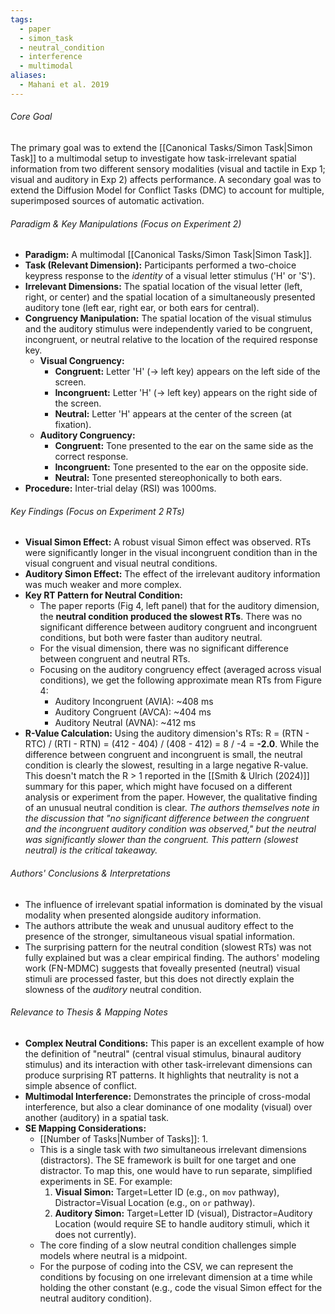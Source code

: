 ```yaml
---
tags:
  - paper
  - simon_task
  - neutral_condition
  - interference
  - multimodal
aliases:
  - Mahani et al. 2019
---
```

###### Core Goal
The primary goal was to extend the [[Canonical Tasks/Simon Task|Simon Task]] to a multimodal setup to investigate how task-irrelevant spatial information from two different sensory modalities (visual and tactile in Exp 1; visual and auditory in Exp 2) affects performance. A secondary goal was to extend the Diffusion Model for Conflict Tasks (DMC) to account for multiple, superimposed sources of automatic activation.

###### Paradigm & Key Manipulations (Focus on Experiment 2)

*   **Paradigm:** A multimodal [[Canonical Tasks/Simon Task|Simon Task]].
*   **Task (Relevant Dimension):** Participants performed a two-choice keypress response to the *identity* of a visual letter stimulus ('H' or 'S').
*   **Irrelevant Dimensions:** The spatial location of the visual letter (left, right, or center) and the spatial location of a simultaneously presented auditory tone (left ear, right ear, or both ears for central).
*   **Congruency Manipulation:** The spatial location of the visual stimulus and the auditory stimulus were independently varied to be congruent, incongruent, or neutral relative to the location of the required response key.
    *   **Visual Congruency:**
        *   **Congruent:** Letter 'H' (-> left key) appears on the left side of the screen.
        *   **Incongruent:** Letter 'H' (-> left key) appears on the right side of the screen.
        *   **Neutral:** Letter 'H' appears at the center of the screen (at fixation).
    *   **Auditory Congruency:**
        *   **Congruent:** Tone presented to the ear on the same side as the correct response.
        *   **Incongruent:** Tone presented to the ear on the opposite side.
        *   **Neutral:** Tone presented stereophonically to both ears.
*   **Procedure:** Inter-trial delay (RSI) was 1000ms.

###### Key Findings (Focus on Experiment 2 RTs)

*   **Visual Simon Effect:** A robust visual Simon effect was observed. RTs were significantly longer in the visual incongruent condition than in the visual congruent and visual neutral conditions.
*   **Auditory Simon Effect:** The effect of the irrelevant auditory information was much weaker and more complex.
*   **Key RT Pattern for Neutral Condition:**
    *   The paper reports (Fig 4, left panel) that for the auditory dimension, the **neutral condition produced the slowest RTs**. There was no significant difference between auditory congruent and incongruent conditions, but both were faster than auditory neutral.
    *   For the visual dimension, there was no significant difference between congruent and neutral RTs.
    *   Focusing on the auditory congruency effect (averaged across visual conditions), we get the following approximate mean RTs from Figure 4:
        *   Auditory Incongruent (AVIA): ~408 ms
        *   Auditory Congruent (AVCA): ~404 ms
        *   Auditory Neutral (AVNA): ~412 ms
*   **R-Value Calculation:** Using the auditory dimension's RTs: R = (RTN - RTC) / (RTI - RTN) = (412 - 404) / (408 - 412) = 8 / -4 = **-2.0**. While the difference between congruent and incongruent is small, the neutral condition is clearly the slowest, resulting in a large negative R-value. This doesn't match the R > 1 reported in the [[Smith & Ulrich (2024)]] summary for this paper, which might have focused on a different analysis or experiment from the paper. However, the qualitative finding of an unusual neutral condition is clear. *The authors themselves note in the discussion that "no significant difference between the congruent and the incongruent auditory condition was observed," but the neutral was significantly slower than the congruent. This pattern (slowest neutral) is the critical takeaway.*

###### Authors' Conclusions & Interpretations

*   The influence of irrelevant spatial information is dominated by the visual modality when presented alongside auditory information.
*   The authors attribute the weak and unusual auditory effect to the presence of the stronger, simultaneous visual spatial information.
*   The surprising pattern for the neutral condition (slowest RTs) was not fully explained but was a clear empirical finding. The authors' modeling work (FN-MDMC) suggests that foveally presented (neutral) visual stimuli are processed faster, but this does not directly explain the slowness of the *auditory* neutral condition.

###### Relevance to Thesis & Mapping Notes

*   **Complex Neutral Conditions:** This paper is an excellent example of how the definition of "neutral" (central visual stimulus, binaural auditory stimulus) and its interaction with other task-irrelevant dimensions can produce surprising RT patterns. It highlights that neutrality is not a simple absence of conflict.
*   **Multimodal Interference:** Demonstrates the principle of cross-modal interference, but also a clear dominance of one modality (visual) over another (auditory) in a spatial task.
*   **SE Mapping Considerations:**
    *   [[Number of Tasks|Number of Tasks]]: 1.
    *   This is a single task with *two* simultaneous irrelevant dimensions (distractors). The SE framework is built for one target and one distractor. To map this, one would have to run separate, simplified experiments in SE. For example:
        1.  **Visual Simon:** Target=Letter ID (e.g., on `mov` pathway), Distractor=Visual Location (e.g., on `or` pathway).
        2.  **Auditory Simon:** Target=Letter ID (visual), Distractor=Auditory Location (would require SE to handle auditory stimuli, which it does not currently).
    *   The core finding of a slow neutral condition challenges simple models where neutral is a midpoint.
    *   For the purpose of coding into the CSV, we can represent the conditions by focusing on one irrelevant dimension at a time while holding the other constant (e.g., code the visual Simon effect for the neutral auditory condition).
